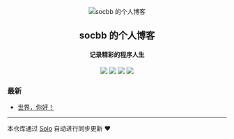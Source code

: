 <p align="center"><img alt="socbb 的个人博客" src="https://static.b3log.org/images/brand/solo-32.png"></p><h2 align="center">
socbb 的个人博客
</h2>

<h4 align="center">记录精彩的程序人生</h4>
<p align="center"><a title="socbb 的个人博客" target="_blank" href="https://github.com/socbb/solo-blog"><img src="https://img.shields.io/github/last-commit/socbb/solo-blog.svg?style=flat-square&color=FF9900"></a>
<a title="GitHub repo size in bytes" target="_blank" href="https://github.com/socbb/solo-blog"><img src="https://img.shields.io/github/repo-size/socbb/solo-blog.svg?style=flat-square"></a>
<a title="Solo Version" target="_blank" href="https://github.com/b3log/solo/releases"><img src="https://img.shields.io/badge/solo-3.6.3-f1e05a.svg?style=flat-square&color=blueviolet"></a>
<a title="Hits" target="_blank" href="https://github.com/b3log/hits"><img src="https://hits.b3log.org/socbb/solo-blog.svg"></a></p>

### 最新

* [世界，你好！](http://blog.socbb.cn:8180/hello-solo)



---

本仓库通过 [Solo](https://github.com/b3log/solo) 自动进行同步更新 ❤️ 